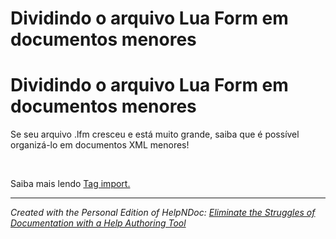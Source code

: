 # Dividindo o arquivo Lua Form em documentos menores

# Dividindo o arquivo Lua Form em documentos menores

Se seu arquivo .lfm cresceu e está muito grande, saiba que é possível organizá-lo em documentos XML menores\!

&nbsp;

Saiba mais lendo [Tag import.](<Tagimport.md>)

***
_Created with the Personal Edition of HelpNDoc: [Eliminate the Struggles of Documentation with a Help Authoring Tool](<https://www.helpndoc.com/news-and-articles/2022-09-27-why-use-a-help-authoring-tool-instead-of-microsoft-word-to-produce-high-quality-documentation/>)_
